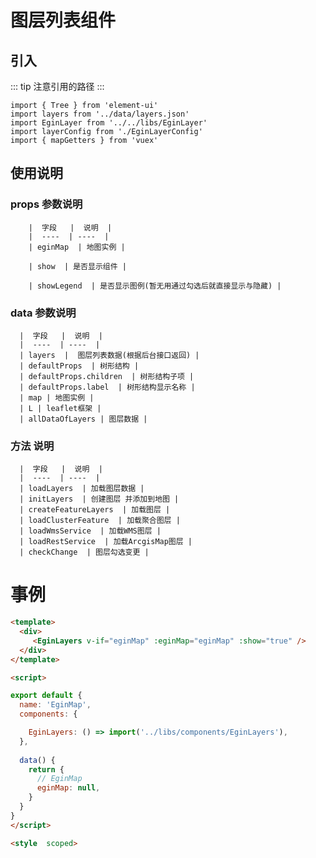 # 图层列表组件

## 引入
::: tip
  注意引用的路径
:::

```
import { Tree } from 'element-ui'
import layers from '../data/layers.json'
import EginLayer from '../../libs/EginLayer'
import layerConfig from './EginLayerConfig'
import { mapGetters } from 'vuex'

```

## 使用说明

 ### props 参数说明

      
        |  字段   |  说明  |
        |  ----  | ----  |
        | eginMap  | 地图实例 |

        | show  | 是否显示组件 |

        | showLegend  | 是否显示图例(暂无用通过勾选后就直接显示与隐藏) |

  ### data 参数说明

    
      |  字段   |  说明  |
      |  ----  | ----  |
      | layers  |  图层列表数据(根据后台接口返回) |
      | defaultProps  | 树形结构 |
      | defaultProps.children  | 树形结构子项 |
      | defaultProps.label  | 树形结构显示名称 |
      | map | 地图实例 |
      | L | leaflet框架 |
      | allDataOfLayers | 图层数据 |

  ### 方法 说明

    
      |  字段   |  说明  |
      |  ----  | ----  |
      | loadLayers  | 加载图层数据 |
      | initLayers  | 创建图层 并添加到地图 |
      | createFeatureLayers  | 加载图层 |
      | loadClusterFeature  | 加载聚合图层 |
      | loadWmsService  | 加载WMS图层 |
      | loadRestService  | 加载ArcgisMap图层 |
      | checkChange  | 图层勾选变更 |

# 事例

```html
<template>
  <div>
     <EginLayers v-if="eginMap" :eginMap="eginMap" :show="true" />
  </div>
</template>

<script>

export default {
  name: 'EginMap',
  components: {

    EginLayers: () => import('../libs/components/EginLayers'),
  },
 
  data() {
    return {
      // EginMap
      eginMap: null,
    }
  }
}
</script>

<style  scoped>
```